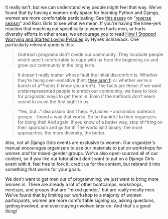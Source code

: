 It really isn't, but we can understand why people might feel that way.
We've found that by having a women-only space for learning Python and Django, women are more comfortable participating. See [this essay](http://jennifermann.ghost.io/minority-groups-in-tech-is-it-just-reverse-sexism/) on "[reverse sexism](http://geekfeminism.wikia.com/wiki/Reverse_sexism)" and Rails Girls to see what we mean. If you're having the knee-jerk reaction that reaching out specifically to women hurts men, or hurts diversity efforts in other areas, we encourage you to read [How I Stopped Worrying and Started Loving Pyladies](https://hynek.me/articles/how-i-stopped-worrying-and-started-loving-pyladies/) by Hynek Schlawack. One particularly relevant quote is this:

> Outreach programs don’t divide our community. They incubate people which aren’t comfortable to cope with us from the beginning on and grow our community in the long term.

> It doesn’t really matter whose fault the initial discomfort is. Whether they’re being over-sensitive (hint: [they aren’t](http://therealkatie.net/blog/2012/mar/21/lighten-up/)) or whether we’re a bunch of a**holes (I know you aren’t). The facts are these: if we want underrepresented people to enrich our community, we have to look for pragmatic ways to get them in. Even if the methods don’t seem sound to us on the first sight to us.

> “Yes, but…” discussion don’t help. PyLadies – and similar outreach groups – found a way that works. So be thankful to their organizers for doing this! And again: if you know of a better way, stop sh*tting on their approach and go for it! The world isn’t binary; the more approaches, the more diversity, the better.

Also, not all Django Girls events are exclusive to women. Our organizer's manual encourages organizers to use our materials to put on workshops for women *and* for mixed-gender groups. We've also open-sourced all of our content, so if you like our tutorial but don't want to put on a Django Girls event with it, feel free to fork it, credit us for the content, but rebrand it into something that works for your goals.

We don't want to get men *out* of programming; we just want to bring more women *in*. There are already a lot of other bootcamps, workshops, meetups, and groups that are "mixed gender," but are really mostly men. We've found that by limiting our workshop to a majority of women participants, women are more comfortable signing up, asking questions, getting involved, and even staying involved later on. And that's a good thing!